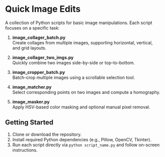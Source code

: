 # Quick Image Edits

A collection of Python scripts for basic image manipulations. Each script focuses on a specific task:

1. **image_collager_batch.py**  
   Create collages from multiple images, supporting horizontal, vertical, and grid layouts.

2. **image_collager_two_imgs.py**  
   Quickly combine two images side-by-side or top-to-bottom.

3. **image_cropper_batch.py**  
   Batch-crop multiple images using a scrollable selection tool.

4. **image_matcher.py**  
   Select corresponding points on two images and compute a homography.

5. **image_masker.py**  
   Apply HSV-based color masking and optional manual pixel removal.

## Getting Started

1. Clone or download the repository.  
2. Install required Python dependencies (e.g., Pillow, OpenCV, Tkinter).  
3. Run each script directly via `python script_name.py` and follow on-screen instructions.